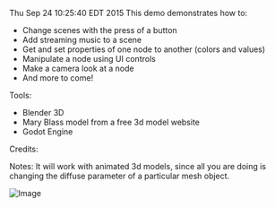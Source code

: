 Thu Sep 24 10:25:40 EDT 2015
This demo demonstrates how to:

- Change scenes with the press of a button
- Add streaming music to a scene
- Get and set properties of one node to another (colors and values)
- Manipulate a node using UI controls
- Make a camera look at a node
- And more to come!


Tools:
- Blender 3D
- Mary Blass model from a free 3d model website
- Godot Engine


Credits:


Notes:
It will work with animated 3d models, since all you are doing is changing the diffuse parameter of a particular mesh object.

![Image](!https://sites.google.com/site/tutorialdoctorphotos/zips/screenshot.png?attredirects=0)
